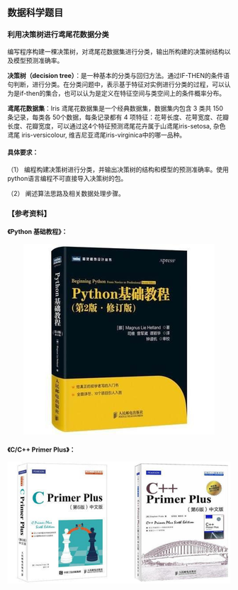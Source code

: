 ## 数据科学题目

### 利用决策树进行鸢尾花数据分类

编写程序构建一棵决策树，对鸢尾花数据集进行分类，输出所构建的决策树结构以及模型预测准确率。

**决策树（decision tree）**：是一种基本的分类与回归方法。通过IF-THEN的条件语句判断，进行分类。在分类问题中，表示基于特征对实例进行分类的过程，可以认为是if-then的集合，也可以认为是定义在特征空间与类空间上的条件概率分布。

**鸢尾花数据集**：Iris 鸢尾花数据集是一个经典数据集，数据集内包含 3 类共 150 条记录，每类各 50个数据，每条记录都有 4 项特征：花萼长度、花萼宽度、花瓣长度、花瓣宽度，可以通过这4个特征预测鸢尾花卉属于山鸢尾iris-setosa, 杂色鸢尾 iris-versicolour, 维吉尼亚鸢尾iris-virginica中的哪一品种。

#### 具体要求：
（1）	编程构建决策树进行分类，并输出决策树的结构和模型的预测准确率。使用python语言编程不可直接导入决策树的包。

（2）	阐述算法思路及相关数据处理步骤。

  
### 【参考资料】  
#### 《Python 基础教程》：  
<p align="center">
 <img src="https://github.com/CXCYGZF-UESTC/SME_2018/raw/master/%E6%95%B0%E6%8D%AE%E7%A7%91%E5%AD%A6%20%C2%B7%20%E5%9F%BA%E7%A1%80%E9%A2%98/picture/%E5%9B%BE%E4%B8%89.jpg">
</p>  

#### 《C/C++ Primer Plus》：  
<p align="center">
 <img src="https://github.com/CXCYGZF-UESTC/SME_2018/raw/master/%E6%95%B0%E6%8D%AE%E7%A7%91%E5%AD%A6%20%C2%B7%20%E5%9F%BA%E7%A1%80%E9%A2%98/picture/%E5%9B%BE%E4%BA%8C.png">
</p>  


